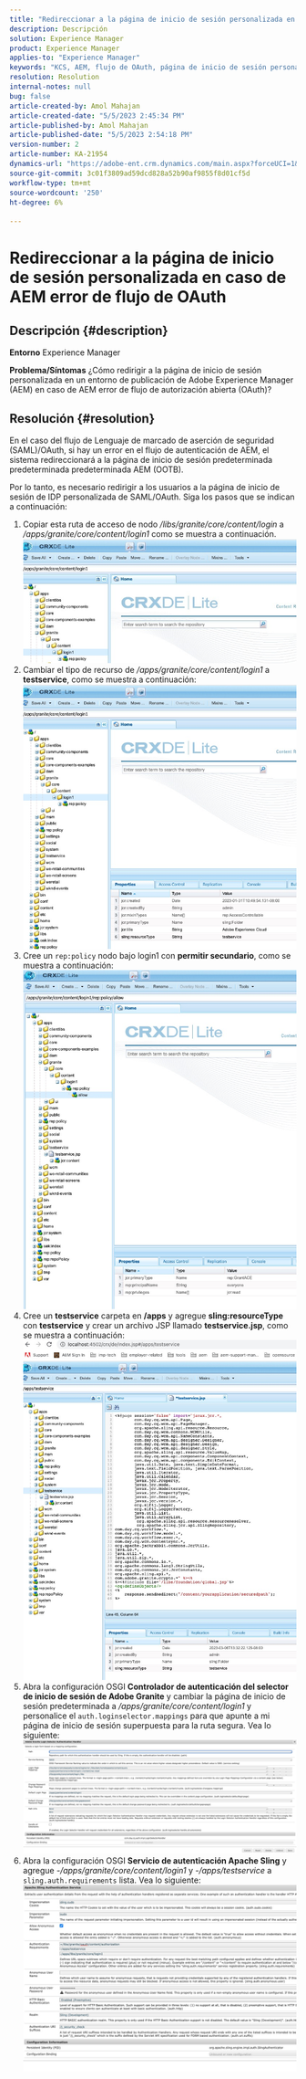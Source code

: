 ```yaml
---
title: "Redireccionar a la página de inicio de sesión personalizada en caso de AEM error de flujo de OAuth"
description: Descripción
solution: Experience Manager
product: Experience Manager
applies-to: "Experience Manager"
keywords: "KCS, AEM, flujo de OAuth, página de inicio de sesión personalizada"
resolution: Resolution
internal-notes: null
bug: false
article-created-by: Amol Mahajan
article-created-date: "5/5/2023 2:45:34 PM"
article-published-by: Amol Mahajan
article-published-date: "5/5/2023 2:54:18 PM"
version-number: 2
article-number: KA-21954
dynamics-url: "https://adobe-ent.crm.dynamics.com/main.aspx?forceUCI=1&pagetype=entityrecord&etn=knowledgearticle&id=4373837d-53eb-ed11-a7c6-6045bd006e5a"
source-git-commit: 3c01f3809ad59dcd828a52b90af9855f8d01cf5d
workflow-type: tm+mt
source-wordcount: '250'
ht-degree: 6%

---
```


# Redireccionar a la página de inicio de sesión personalizada en caso de AEM error de flujo de OAuth

## Descripción {#description}

<b>Entorno</b>
Experience Manager


<b>Problema/Síntomas</b>
¿Cómo redirigir a la página de inicio de sesión personalizada en un entorno de publicación de Adobe Experience Manager (AEM) en caso de AEM error de flujo de autorización abierta (OAuth)?


## Resolución {#resolution}


En el caso del flujo de Lenguaje de marcado de aserción de seguridad (SAML)/OAuth, si hay un error en el flujo de autenticación de AEM, el sistema redireccionará a la página de inicio de sesión predeterminada predeterminada predeterminada AEM (OOTB).

Por lo tanto, es necesario redirigir a los usuarios a la página de inicio de sesión de IDP personalizada de SAML/OAuth. Siga los pasos que se indican a continuación:

1. Copiar esta ruta de acceso de nodo */libs/granite/core/content/login* a */apps/granite/core/content/login1* como se muestra a continuación.![](assets/704db5a9-53eb-ed11-a7c6-6045bd006e5a.png)
2. Cambiar el tipo de recurso de */apps/granite/core/content/login1* a <b>testservice</b>, como se muestra a continuación:![](assets/25e0ebb5-ede4-ed11-a7c7-6045bd006a22.png)
3. Cree un `rep:policy` nodo bajo login1 con <b>permitir secundario</b>, como se muestra a continuación:![](assets/cc0347ce-ede4-ed11-a7c7-6045bd006a22.png)
4. Cree un <b>testservice</b> carpeta en <b>/apps</b> y agregue <b>sling:resourceType</b> con <b>testservice</b> y crear un archivo JSP llamado <b>testservice.jsp</b>, como se muestra a continuación:![](assets/aec657e1-ede4-ed11-a7c7-6045bd006a22.png)
5. Abra la configuración OSGI <b>Controlador de autenticación del selector de inicio de sesión de Adobe Granite</b> y cambiar la página de inicio de sesión predeterminada a */apps/granite/core/content/login1* y personalice el `auth.loginselector.mappings` para que apunte a mi página de inicio de sesión superpuesta para la ruta segura. Vea lo siguiente:![](assets/b45869f6-ede4-ed11-a7c7-6045bd006a22.png)
6. Abra la configuración OSGI <b>Servicio de autenticación Apache Sling</b> y agregue *-/apps/granite/core/content/login1* y *-/apps/testservice* a `sling.auth.requirements` lista. Vea lo siguiente:![](assets/494fad08-eee4-ed11-a7c7-6045bd006a22.png)

